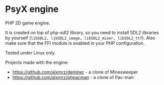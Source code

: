 # PsyX engine

PHP 2D game engine.

It is created on top of php-sdl2 library, so you need to install SDL2 libraries by yourself (`libSDL2, libSDL2_image, libSDL2_mixer, libSDL2_ttf`).
Also make sure that the FFI module is enabled in your PHP configuration.

Tested under Linux only.

Projects made with the engine:
- https://github.com/alxmrz/deminer - a clone of Minesweeper
- https://github.com/alxmrz/phpacman - a clone of Pac-man 
